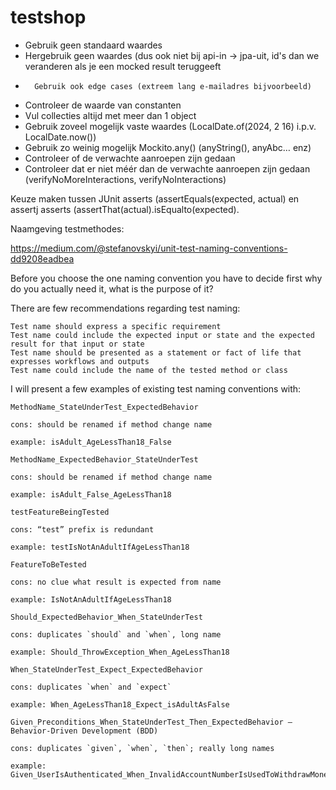 # testshop

-	Gebruik geen standaard waardes
-	Hergebruik geen waardes (dus ook niet bij api-in -> jpa-uit, id's dan we veranderen als je een mocked result teruggeeft
-       Gebruik ook edge cases (extreem lang e-mailadres bijvoorbeeld) 
-	Controleer de waarde van constanten
-	Vul collecties altijd met meer dan 1 object
-	Gebruik zoveel mogelijk vaste waardes (LocalDate.of(2024, 2 16) i.p.v. LocalDate.now())
-	Gebruik zo weinig mogelijk Mockito.any() (anyString(), anyAbc… enz)
-	Controleer of de verwachte aanroepen zijn gedaan
-	Controleer dat er niet méér dan de verwachte aanroepen zijn gedaan (verifyNoMoreInteractions, verifyNoInteractions)

Keuze maken tussen JUnit asserts (assertEquals(expected, actual) en assertj asserts (assertThat(actual).isEqualto(expected).


Naamgeving testmethodes:

https://medium.com/@stefanovskyi/unit-test-naming-conventions-dd9208eadbea

Before you choose the one naming convention you have to decide first why do you actually need it, what is the purpose of it?

There are few recommendations regarding test naming:

    Test name should express a specific requirement
    Test name could include the expected input or state and the expected result for that input or state
    Test name should be presented as a statement or fact of life that expresses workflows and outputs
    Test name could include the name of the tested method or class

I will present a few examples of existing test naming conventions with:

    MethodName_StateUnderTest_ExpectedBehavior

    cons: should be renamed if method change name

    example: isAdult_AgeLessThan18_False

    MethodName_ExpectedBehavior_StateUnderTest

    cons: should be renamed if method change name

    example: isAdult_False_AgeLessThan18

    testFeatureBeingTested

    cons: “test” prefix is redundant

    example: testIsNotAnAdultIfAgeLessThan18

    FeatureToBeTested

    cons: no clue what result is expected from name

    example: IsNotAnAdultIfAgeLessThan18

    Should_ExpectedBehavior_When_StateUnderTest

    cons: duplicates `should` and `when`, long name

    example: Should_ThrowException_When_AgeLessThan18

    When_StateUnderTest_Expect_ExpectedBehavior

    cons: duplicates `when` and `expect`

    example: When_AgeLessThan18_Expect_isAdultAsFalse

    Given_Preconditions_When_StateUnderTest_Then_ExpectedBehavior — Behavior-Driven Development (BDD)

    cons: duplicates `given`, `when`, `then`; really long names

    example: Given_UserIsAuthenticated_When_InvalidAccountNumberIsUsedToWithdrawMoney_Then_TransactionsWillFail

